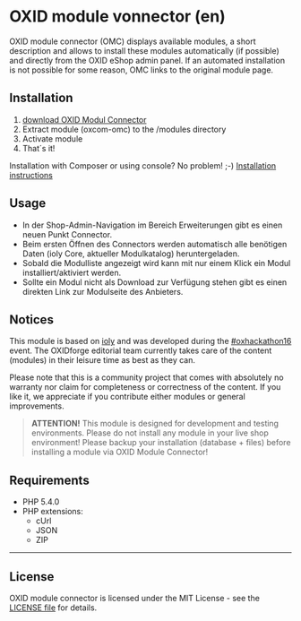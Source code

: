 # OXID module vonnector (en)

OXID module connector (OMC) displays available modules, a short description and allows to install these modules automatically (if possible) and directly from the OXID eShop admin panel. If an automated installation is not possible for some reason, OMC links to the original module page.


## Installation

1. [download OXID Modul Connector](https://github.com/OXIDprojects/OXID-Module-Connector/archive/recipes.zip)
2. Extract module (oxcom-omc) to the /modules directory
3. Activate module
4. That´s it!

Installation with Composer or using console? No problem! ;-) [Installation instructions](https://github.com/OXIDprojects/OXID-Module-Connector/wiki/Installation)


## Usage

- In der Shop-Admin-Navigation im Bereich Erweiterungen gibt es einen neuen Punkt Connector.
- Beim ersten Öffnen des Connectors werden automatisch alle benötigen Daten (ioly Core, aktueller Modulkatalog) heruntergeladen.
- Sobald die Modulliste angezeigt wird kann mit nur einem Klick ein Modul installiert/aktiviert werden.
- Sollte ein Modul nicht als Download zur Verfügung stehen gibt es einen direkten Link zur Modulseite des Anbieters.


## Notices

This module is based on [ioly](https://github.com/ioly/) and was developed during the [#oxhackathon16](https://openspacer.org/12-oxid-community/136-oxid-hackathon-nuernberg-2016/) event. The OXIDforge editorial team currently takes care of the content (modules) in their leisure time as best as they can.

Please note that this is a community project that comes with absolutely no warranty nor claim for completeness or correctness of the content. If you like it, we appreciate if you contribute either modules or general improvements.

>**ATTENTION!**
This module is designed for development and testing environments. Please do not install any module in your live shop environment! Please backup your installation (database + files) before installing a module via OXID Module Connector!


## Requirements

- PHP 5.4.0
- PHP extensions:
  * cUrl
  * JSON
  * ZIP
  
---

## License
OXID module connector is licensed under the MIT License - see the [LICENSE file](https://github.com/OXIDprojects/OXID-Module-Connector/blob/recipes/LICENSE) for details.
